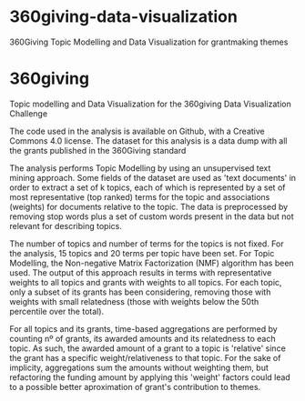 # 360giving-data-visualization
360Giving Topic Modelling and Data Visualization for grantmaking themes

# 360giving

Topic modelling and Data Visualization for the 360giving Data Visualization Challenge

The code used in the analysis is available on Github, with a Creative Commons 4.0 license. The dataset for this analysis is a data dump with all the grants published in the 360Giving standard

The analysis performs Topic Modelling by using an unsupervised text mining approach. Some fields of the dataset are used as 'text documents' in order to extract a set of k topics, each of which is represented by a set of most representative (top ranked) terms for the topic and associations (weights) for documents relative to the topic. 
The data is preprocessed by removing stop words plus a set of custom words present in the data but not relevant for describing topics.

The number of topics and number of terms for the topics is not fixed. For the analysis, 15 topics and 20 terms per topic have been set. For Topic Modelling, the Non-negative Matrix Factorization (NMF) algorithm has been used. The output of this approach results in terms with representative weights to all topics and grants with weights to all topics. For each topic, only a subset of its grants has been considering, removing those with weights with small relatedness (those with weights below the 50th percentile over the total).

For all topics and its grants, time-based aggregations are performed by counting nº of grants, its awarded amounts and its relatedness to each topic. As such, the awarded amount of a grant to a topic is 'relative' since the grant has a specific weight/relativeness to that topic. For the sake of implicity, aggregations sum the amounts without weighting them, but refactoring the funding amount by applying this 'weight' factors could lead to a possible better aproximation of grant's contribution to themes.
